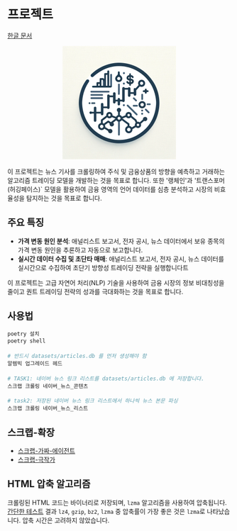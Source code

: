 # 프로젝트

[한글 문서](README_KO.md)

<p align="center">
    <img src="main.png" alt="로고">
</p>


이 프로젝트는 뉴스 기사를 크롤링하여 주식 및 금융상품의 방향을 예측하고 거래하는 알고리즘 트레이딩 모델을 개발하는 것을 목표로 합니다.
또한 '랭체인'과 '트랜스포머(허깅페이스)` 모델을 활용하여 금융 영역의 언어 데이터를 심층 분석하고 시장의 비효율성을 탐지하는 것을 목표로 합니다.

## 주요 특징
- **가격 변동 원인 분석**: 애널리스트 보고서, 전자 공시, 뉴스 데이터에서 보유 종목의 가격 변동 원인을 추론하고 자동으로 보고합니다.
- **실시간 데이터 수집 및 초단타 매매**: 애널리스트 보고서, 전자 공시, 뉴스 데이터를 실시간으로 수집하여 초단기 방향성 트레이딩 전략을 실행합니다트

이 프로젝트는 고급 자연어 처리(NLP) 기술을 사용하여 금융 시장의 정보 비대칭성을 줄이고 퀀트 트레이딩 전략의 성과를 극대화하는 것을 목표로 합니다.

## 사용법
```bash
poetry 설치
poetry shell

# 반드시 datasets/articles.db 를 먼저 생성해야 함
알렘빅 업그레이드 헤드

# TASK1: 네이버 뉴스 링크 리스트를 datasets/articles.db 에 저장합니다.
스크랩 크롤링 네이버_뉴스_콘텐츠

# task2: 저장된 네이버 뉴스 링크 리스트에서 하나씩 뉴스 본문 파싱
스크랩 크롤링 네이버_뉴스_리스트
```

## 스크랩-확장
- [스크랩-가짜-에이전트](https://github.com/alecxe/scrapy-fake-useragent)
- [스크랩-극작가](https://github.com/scrapy-plugins/scrapy-playwright)

## HTML 압축 알고리즘

크롤링된 HTML 코드는 바이너리로 저장되며, `lzma` 알고리즘을 사용하여 압축됩니다. [간단한 테스트](https://chat.openai.com/share/a0a256b4-6e04-4920-8f4e-7b7285977476) 결과 `lz4`, `gzip`, `bz2`, `lzma` 중 압축률이 가장 좋은 것은 `lzma`로 나타났습니다. 압축 시간은 고려하지 않았습니다.